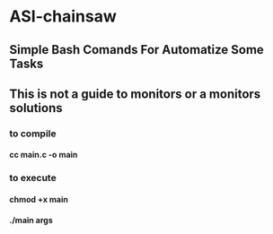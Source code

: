 # ASI-chainsaw
## Simple Bash Comands For Automatize Some Tasks
## This is not a guide to monitors or a monitors solutions

### to compile
#### cc main.c -o main
### to execute 
#### chmod +x main
#### ./main args

